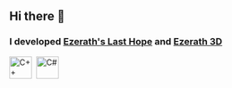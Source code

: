 ## Hi there 👋
### I developed [Ezerath's Last Hope](https://store.steampowered.com/app/2422590/Ezeraths_Last_Hope/) and [Ezerath 3D](https://store.steampowered.com/app/2928080/Ezerath_3D/)

<div>
  <img src="https://github.com/devicons/devicon/blob/master/icons/cplusplus/cplusplus-plain.svg.svg" title="C++" alt="C++" width="40" height="40"/>&nbsp;
  <img src="https://github.com/devicons/devicon/blob/master/icons/csharp/csharp-plain.svg.svg" title="C#" alt="C#" width="40" height="40"/>&nbsp;
</div>
<!--
**Warmedpie/Warmedpie** is a ✨ _special_ ✨ repository because its `README.md` (this file) appears on your GitHub profile.

Here are some ideas to get you started:

- 🔭 I’m currently working on ...
- 🌱 I’m currently learning ...
- 👯 I’m looking to collaborate on ...
- 🤔 I’m looking for help with ...
- 💬 Ask me about ...
- 📫 How to reach me: ...
- 😄 Pronouns: ...
- ⚡ Fun fact: ...
-->
